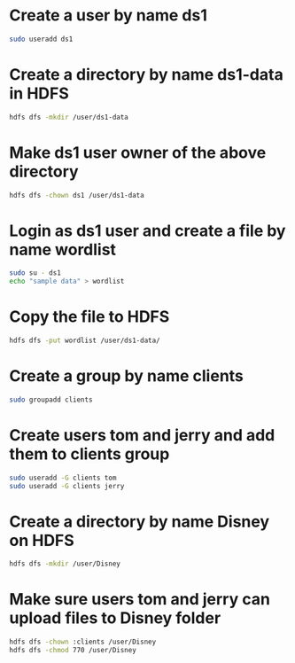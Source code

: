 # Create a user by name ds1
``` bash
sudo useradd ds1
```
# Create a directory by name ds1-data in HDFS
``` bash
hdfs dfs -mkdir /user/ds1-data
```

# Make ds1 user owner of the above directory
``` bash
hdfs dfs -chown ds1 /user/ds1-data
```

# Login as ds1 user and create a file by name wordlist
``` bash
sudo su - ds1
echo "sample data" > wordlist
```

# Copy the file to HDFS
``` bash
hdfs dfs -put wordlist /user/ds1-data/
```

# Create a group by name clients
``` bash
sudo groupadd clients
```
# Create users tom and jerry and add them to clients group
``` bash
sudo useradd -G clients tom
sudo useradd -G clients jerry
```

# Create a directory by name Disney on HDFS
``` bash
hdfs dfs -mkdir /user/Disney
```

# Make sure users tom and jerry can upload files to Disney folder
``` bash
hdfs dfs -chown :clients /user/Disney
hdfs dfs -chmod 770 /user/Disney
```
